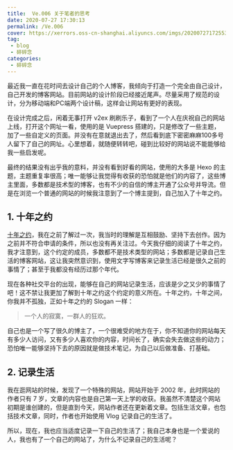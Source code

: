 ```yaml
---
title:  Ve.006 关于笔者的思考
date: 2020-07-27 17:30:13
permalink: /Ve.006
cover: https://xerrors.oss-cn-shanghai.aliyuncs.com/imgs/20200727172553.png
tag: 
 - blog
 - 碎碎念
categories:
 - 碎碎念
---
```



最近我一直在花时间去设计自己的个人博客，我倾向于打造一个完全由自己设计，自己开发的博客网站。目前网站的设计阶段已经接近尾声。尽量采用了规范的设计，分为移动端和PC端两个设计稿，这样会让网站有更好的表现。

在设计完成之后，闲着无事打开 v2ex 刷刷乐子，看到了一个人在庆祝自己的网站上线，打开这个网址一看，使用的是 Vuepress 搭建的，只是修改了一些主题，加了一些自定义的页面。并没有在意就退出去了，然后看到底下密密麻麻100多号人留下了自己的网址。心里想着，就随便转转吧，碰到比较好的网站说不能能够给我一些启发呢。

最终的结果没有出乎我的意料，并没有看到好看的网站，使用的大多是 Hexo 的主题，主题重复率很高；唯一能够让我觉得有收获的恐怕就是他们的内容了，这些博主里面，多数都是技术型的博客，也有不少的自信的博主开通了公众号并导流。但是在浏览一个普通的网站的时候我注意到了一个博主提到，自己加入了十年之约。

## 1. 十年之约

[十年之约](https://foreverblog.cn/)，我在之前了解过一次，我当时的理解是互相鼓励、坚持下去创作。因为之前并不符合申请的条件，所以也没有再关注过。今天我仔细的阅读了十年之约，我才注意到，这个约定的成员，多数都不是技术类型的网站；多数都是记录自己生活的博客网站，这让我突然意识到，使用文字写博客来记录生活已经是很久之前的事情了；甚至于我都没有经历过那个年代。

现在各种社交平台的出现，能够在自己的网站记录生活，应该是少之又少的事情了吧！这不禁让我更加了解到十年之约这个约定的意义所在。十年之约，十年之间，你我并不孤独，正如十年之约的 Slogan 一样：

> 一个人的寂寞，一群人的狂欢。

自己也是一个写了很久的博主了，一个很难受的地方在于，你不知道你的网站每天有多少人访问，又有多少人喜欢你的内容，时间长了，确实会失去做这些的动力；恐怕唯一能够坚持下去的原因就是做技术笔记，为自己以后做准备、打基础。

## 2. 记录生活

我在逛网站的时候，发现了一个特殊的网站，网站开始于 2002 年，此时网站的作者只有 7 岁，文章的内容也是自己第一天上学的收获。我虽然不清楚这个网站初期是谁创建的，但是直到今天，网站作者还在更新着文章。包括生活文章，也包括技术文章，同时，作者也开始使用 Vlog 记录自己的生活了。

所以，现在，我也应当适度记录一下自己的生活了；我自己本身也是一个爱说的人，我也有了一个自己的网站了，为什么不记录自己的生活呢？